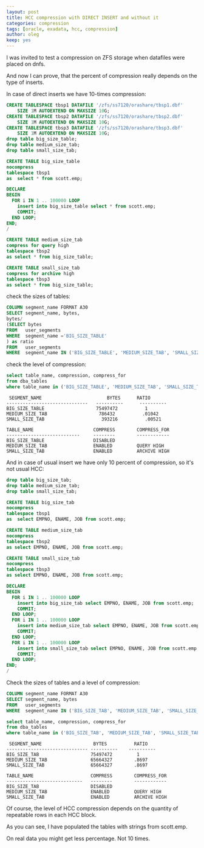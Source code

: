 ```yaml
---
layout: post
title: HCC compression with DIRECT INSERT and without it
categories: compression
tags: [oracle, exadata, hcc, compression]
author: oleg
keep: yes
---
```


I was invited to test a compression on ZFS storage when datafiles were placed on dnfs.

And now I can prove, that the percent of compression really depends on the type of inserts.

In case of direct inserts we have 10-times compression:


``` sql
CREATE TABLESPACE tbsp1 DATAFILE '/zfs/ss7120/orashare/tbsp1.dbf' 
	SIZE 1M AUTOEXTEND ON MAXSIZE 10G;
CREATE TABLESPACE tbsp2 DATAFILE '/zfs/ss7120/orashare/tbsp2.dbf' 
	SIZE 1M AUTOEXTEND ON MAXSIZE 10G;
CREATE TABLESPACE tbsp3 DATAFILE '/zfs/ss7120/orashare/tbsp3.dbf' 
	SIZE 1M AUTOEXTEND ON MAXSIZE 10G;
drop table big_size_table;
drop table medium_size_tab;
drop table small_size_tab;
```

``` sql
CREATE TABLE big_size_table 
nocompress 
tablespace tbsp1
as  select * from scott.emp;
```
``` sql
DECLARE
BEGIN
  FOR i IN 1 .. 100000 LOOP
    insert into big_size_table select * from scott.emp;
    COMMIT;
  END LOOP;
END;
/
```

``` sql
CREATE TABLE medium_size_tab 
compress for query high
tablespace tbsp2
as select * from big_size_table;
```

``` sql
CREATE TABLE small_size_tab 
compress for archive high
tablespace tbsp3
as select * from big_size_table;
```

check the sizes of tables:

``` sql
COLUMN segment_name FORMAT A30
SELECT segment_name, bytes, 
bytes/
(SELECT bytes
FROM   user_segments
WHERE  segment_name ='BIG_SIZE_TABLE'
) as ratio
FROM   user_segments  
WHERE  segment_name IN ('BIG_SIZE_TABLE', 'MEDIUM_SIZE_TAB', 'SMALL_SIZE_TAB');
```

check the level of compression:

``` sql
select table_name, compression, compress_for 
from dba_tables
where table_name in ('BIG_SIZE_TABLE', 'MEDIUM_SIZE_TAB', 'SMALL_SIZE_TAB');
```

```
 SEGMENT_NAME                        BYTES      RATIO
------------------------------   ----------      ----------
BIG_SIZE_TABLE                   75497472          1
MEDIUM_SIZE_TAB                   786432          .01042
SMALL_SIZE_TAB                     393216          .00521
```

```
TABLE_NAME                      COMPRESS        COMPRESS_FOR
---------------------------     --------        ------------
BIG_SIZE_TABLE                  DISABLED
MEDIUM_SIZE_TAB                 ENABLED         QUERY HIGH
SMALL_SIZE_TAB                  ENABLED         ARCHIVE HIGH
```

And in case of usual insert we have only 10 percent of compression, so it's not usual HCC:

``` sql
drop table big_size_tab;
drop table medium_size_tab;
drop table small_size_tab;
```

``` sql
CREATE TABLE big_size_tab 
nocompress 
tablespace tbsp1
as  select EMPNO, ENAME, JOB from scott.emp;
```

``` sql
CREATE TABLE medium_size_tab 
nocompress 
tablespace tbsp2
as select EMPNO, ENAME, JOB from scott.emp;
```

``` sql
CREATE TABLE small_size_tab 
nocompress 
tablespace tbsp3
as select EMPNO, ENAME, JOB from scott.emp;
```

``` sql
DECLARE
BEGIN
  FOR i IN 1 .. 100000 LOOP
    insert into big_size_tab select EMPNO, ENAME, JOB from scott.emp;
    COMMIT;
  END LOOP;
  FOR i IN 1 .. 100000 LOOP
    insert into medium_size_tab select EMPNO, ENAME, JOB from scott.emp;
    COMMIT;
  END LOOP;
  FOR i IN 1 .. 100000 LOOP
    insert into small_size_tab select EMPNO, ENAME, JOB from scott.emp;
    COMMIT;
  END LOOP;
END;
/
```

Check the sizes of tables and a level of compression:

``` sql
COLUMN segment_name FORMAT A30
SELECT segment_name, bytes
FROM   user_segments
WHERE  segment_name IN ('BIG_SIZE_TAB', 'MEDIUM_SIZE_TAB', 'SMALL_SIZE_TAB');
```

``` sql
select table_name, compression, compress_for 
from dba_tables
where table_name in ('BIG_SIZE_TAB', 'MEDIUM_SIZE_TAB', 'SMALL_SIZE_TAB');
```

```
 SEGMENT_NAME                   BYTES          RATIO
------------------------------ ----------    ----------
BIG_SIZE_TAB                   75497472         1
MEDIUM_SIZE_TAB                65664327        .8697
SMALL_SIZE_TAB                 65664327        .8697
```

```
TABLE_NAME                     COMPRESS        COMPRESS_FOR
----------------------------   --------        ------------
BIG_SIZE_TAB                   DISABLED
MEDIUM_SIZE_TAB                ENABLED         QUERY HIGH
SMALL_SIZE_TAB                 ENABLED         ARCHIVE HIGH
```

Of course, the level of HCC compression depends on the quantity of repeatable rows in each HCC block.

As you can see, I have populated the tables with strings from scott.emp.

On real data you might get less percentage. Not 10 times.

